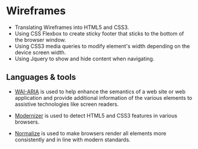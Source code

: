 # Wireframes

- Translating Wireframes into HTML5 and CSS3.
- Using CSS Flexbox to create sticky footer that sticks to the bottom of the browser window.
- Using CSS3 media queries to modify element's width depending on the device screen width.
- Using Jquery to show and hide content when navigating.

## Languages & tools

- [WAI-ARIA](https://www.w3.org/TR/wai-aria/) is used to help enhance the semantics of a web site or web application and provide additional information of the various elements to assistive technologies like screen readers.

- [Modernizer](https://modernizr.com/) is used to detect HTML5 and CSS3 features in various browsers.

- [Normalize](https://necolas.github.io/normalize.css/) is used to make browsers render all elements more consistently and in line with modern standards.
